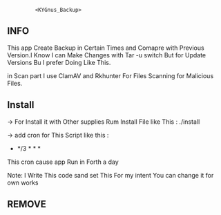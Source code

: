

		   	 <KYGnus_Backup>


## INFO

This app Create Backup in Certain Times and Comapre with Previous Version.I Know I can Make Changes with Tar -u switch But for Update Versions
Bu I prefer Doing Like This.

in Scan part I use ClamAV and Rkhunter For Files Scanning for Malicious Files.


## Install

-> For Install it with Other supplies Rum Install File like This : ./install

-> add cron for This Script like this :

 * */3 * * * <path of app>

 This cron cause app Run in Forth a day

Note: I Write This code sand set This For my intent You can change it for own works



## REMOVE

